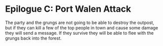 # Epilogue C: Port Walen Attack

The party and the grungs are not going to be able to destroy the outpost, but if
they can kill a few of the top people in town and cause some damage they will
send a message. If they survive they will be able to flee with the grungs back
into the forest.
